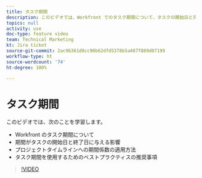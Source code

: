 ```yaml
---
title: タスク期間
description: このビデオでは、Workfront でのタスク期間について、タスクの開始日と完了日に対する期間の影響、プロジェクトのタイムラインに対する期間の影響、そしてタスク期間を使用するためのベストプラクティスの推奨事項について学びます。
topics: null
activity: use
doc-type: feature video
team: Technical Marketing
kt: Jira ticket
source-git-commit: 2ac96361d0cc90b62dfd5378b5a487f889d07199
workflow-type: ht
source-wordcount: '74'
ht-degree: 100%

---
```


# タスク期間

このビデオでは、次のことを学習します。

* Workfront のタスク期間について
* 期間がタスクの開始日と終了日に与える影響
* プロジェクトタイムラインへの期間係数の適用方法
* タスク期間を使用するためのベストプラクティスの推奨事項

>[!VIDEO](https://video.tv.adobe.com/v/335089/?quality=12)